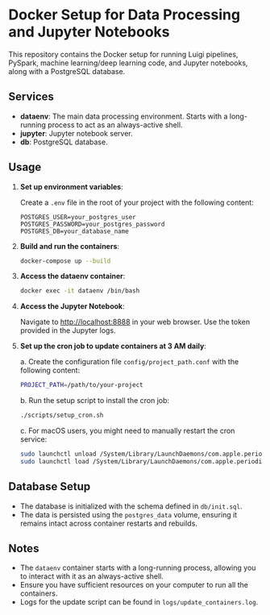 # Docker Setup for Data Processing and Jupyter Notebooks

This repository contains the Docker setup for running Luigi pipelines, PySpark, machine learning/deep learning code, and Jupyter notebooks, along with a PostgreSQL database.

## Services

- **dataenv**: The main data processing environment. Starts with a long-running process to act as an always-active shell.
- **jupyter**: Jupyter notebook server.
- **db**: PostgreSQL database.

## Usage

1. **Set up environment variables**:

   Create a `.env` file in the root of your project with the following content:

   ```env
   POSTGRES_USER=your_postgres_user
   POSTGRES_PASSWORD=your_postgres_password
   POSTGRES_DB=your_database_name
   ```

2. **Build and run the containers**:

   ```sh
   docker-compose up --build
   ```

3. **Access the dataenv container**:

   ```sh
   docker exec -it dataenv /bin/bash
   ```

4. **Access the Jupyter Notebook**:

   Navigate to [http://localhost:8888](http://localhost:8888) in your web browser. Use the token provided in the Jupyter logs.

5. **Set up the cron job to update containers at 3 AM daily**:

   a. Create the configuration file `config/project_path.conf` with the following content:

      ```sh
      PROJECT_PATH=/path/to/your-project
      ```

   b. Run the setup script to install the cron job:

      ```sh
      ./scripts/setup_cron.sh
      ```

   c. For macOS users, you might need to manually restart the cron service:

      ```sh
      sudo launchctl unload /System/Library/LaunchDaemons/com.apple.periodic-daily.plist
      sudo launchctl load /System/Library/LaunchDaemons/com.apple.periodic-daily.plist
      ```

## Database Setup

- The database is initialized with the schema defined in `db/init.sql`.
- The data is persisted using the `postgres_data` volume, ensuring it remains intact across container restarts and rebuilds.

## Notes

- The `dataenv` container starts with a long-running process, allowing you to interact with it as an always-active shell.
- Ensure you have sufficient resources on your computer to run all the containers.
- Logs for the update script can be found in `logs/update_containers.log`.